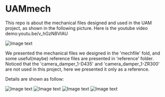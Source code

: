 # UAMmech
This repo is about the mechanical files designed and used in the UAM project, as shown in the following picture.
Here is the youtube video demo:youtu.be/v_hGzN8VIAU

![Image text](https://github.com/eleboss/UAMmech/blob/master/uam.jpg)


We presented the mechanical files we designed in the 'mechfile' fold, and some useful(maybe) reference files are presented in 'reference' folder. Noticed that the 'camera_damper_1-D435' and 'camera_damper_1-ZR300' are not used in this project, here we presented it only as a reference.


Details are shown as follow:

![Image text](https://github.com/eleboss/UAMmech/blob/master/detail%20pic/sliderdownside.jpg)
![Image text](https://github.com/eleboss/UAMmech/blob/master/detail%20pic/sensors.jpg)
![Image text](https://github.com/eleboss/UAMmech/blob/master/detail%20pic/arm.jpg)
![Image text](https://github.com/eleboss/UAMmech/blob/master/detail%20pic/laser%26slider.jpg)

